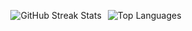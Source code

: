 
<p align="center" style="display: flex; justify-content: center; align-items: center; flex-wrap: wrap; gap: 10px;">
  <img src="https://github-readme-streak-stats.herokuapp.com/?user=Aman-m01&theme=dark&hide_border=false&include_all_commits=false&count_private=true" alt="GitHub Streak Stats" />
  <img src="https://github-readme-stats.vercel.app/api/top-langs/?username=Aman-m01&theme=highcontrast&include_all_commits=false&count_private=false&layout=compact" alt="Top Languages" />
</p>
